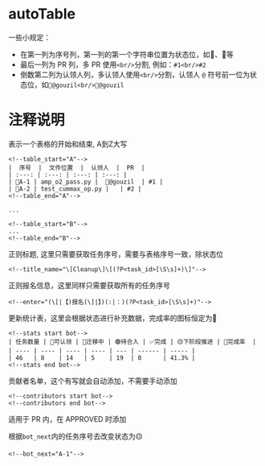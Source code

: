 # autoTable

一些小规定：
* 在第一列为序号列，第一列的第一个字符串位置为状态位，如🚧、🔵等
* 最后一列为 PR 列，多 PR 使用`<br/>`分割, 例如：`#1<br/>#2`
* 倒数第二列为认领人列，多认领人使用`<br/>`分割，认领人 `@` 符号前一位为状态位，如`🚧@gouzil<br/>🔵@gouzil`

# 注释说明

表示一个表格的开始和结束, A到Z大写
```
<!--table_start="A"-->
|  序号  |  文件位置  |  认领人  |  PR  |
| :---: | :---: | :---: | :---: |
| 🚧A-1 | amp_o2_pass.py |  🚧@gouzil  | #1 |
| 🔵A-2 | test_cummax_op.py |   | #2 |
<!--table_end="A"-->

...

<!--table_start="B"-->
...
<!--table_end="B"-->
```

正则标题, 这里只需要获取任务序号，需要与表格序号一致，除状态位
```
<!--title_name="\[Cleanup\]\[(?P<task_id>[\S\s]+)\]"-->
```

正则报名信息，这里同样只需要获取所有的任务序号
```
<!--enter="(\[|【)报名(\]|】)(:|：)(?P<task_id>[\S\s]+)"-->
```

更新统计表，这里会根据状态进行补充数据，完成率的图标恒定为🏁
```
<!--stats start bot-->
| 任务数量 | 🔵可认领 | 🚧迁移中 | 🟢待合入 | ✅完成 | 🟡下阶段推进 | 🏁完成率  |
| ---- | ---- | ---- | ---- | --- | ------ | ----- |
| 46   | 8    | 14   | 5    | 19  | 0      | 41.3% |
<!--stats end bot-->
```

贡献者名单，这个有写就会自动添加，不需要手动添加
```
<!--contributors start bot-->
<!--contributors end bot-->
```

适用于 PR 内，在 APPROVED 时添加

根据`bot_next`内的任务序号去改变状态为🟡
```
<!--bot_next="A-1"-->
```


